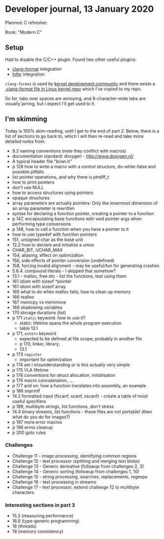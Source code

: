 # Developer journal, 13 January 2020

Planned: C refresher.

Book: "Modern C"

## Setup

Had to disable the C/C++ plugin. Found two other useful plugins:

- [clang-format](https://clang.llvm.org/docs/ClangFormat.html) integration
- [Infer](https://fbinfer.com/) integration

`clang-format` is used by [kernel development community](https://www.kernel.org/doc/html/latest/process/clang-format.html)
and there exists a [.clang-format file in Linux kernel repo](https://github.com/torvalds/linux/blob/master/.clang-format) 
which I've copied to my repo.

So far, tabs over spaces are annoying, and 8-character-wide tabs are visually
jarring, but I expect I'll get used to it.

## I'm skimming

Today is 100% skim-reading, until I get to the end of part 2. Below, there is
a list of sections to go back to, which I will then re-read and take more
detailed notes from.

- 9.2 naming conventions (note they conflict with macros)
- documentation standard: doxygen - http://www.doxygen.nl/
- A typical header file "brian.h"
- p 128 how to write a macro with a control structure, do-while-false
    and possible pitfalls
- list pointer operations, and why there is ptrdiff_t
- how to print pointers
- don't use NULL
- how to access structures using pointers
- opaque structures
- array parameters are actually pointers: Only the innermost dimension of an array parameter is rewritten
- syntax for declaring a function pointer, creating a pointer to a function
- p 147, encapsulating base functions with void pointer args when performing type conversions
- p 148, how to call a function when you have a pointer to it
- how to use typedef with function pointers
- 151, unsigned char as the base unit
- 12.2 how to declare and initialize a union 
- CHAR_BIT, UCHAR_MAX
- 154, aliasing, effect on optimization
- 156, side effects of pointer conversion (undefined)
- 158, forcing invalid alignment - may be useful/fun for generating crashes
- 5.6.4. compound literals - I skipped that somehow?
- 13.1 - malloc, free etc - list the functions, test using them
- 161 idiom with sizeof *pointer
- 161 idiom with sizeof array
- 165 what to do when malloc fails; how to clean up memory
- 166 realloc
- 167 memcpy vs memmove
- 169 shadowing variables
- 170 storage durations (list)
- p 171 `static` keyword. how to use it?
    - static: lifetime spans the whole program execution
    - table 13.1
-  p 171, `extern` keyword
    - expected to be defined at file scope; probably in another file
    - p 170, linker, library;
    - 13.1
- p 173 `register`
    - important for optimization
- p 174 am I misunderstanding or is this actually very simple
- p 175 VLA lifetime
- p 176 conventions for struct allocation, initialisation
- p 176 macro concatenation, ...
- p 177 and on: how a function translates into assembly, an example
- p 186 snprintf
- 14.2 formatted input (fscanf, scanf, sscanf) - create a table of most useful
specifiers
- p 189, multibyte strings, list functions, don't stress
- 14.4 binary streams, list functions - these files are not portable!
(then what do you do for images?)
- p 197 more error macros
- p 198 errno cleanup
- p 200 goto rules

### Challenges

- Challenge 11 - image processing, identifying common regions
- Challenge 12 - text processor (splitting and merging text blobs)
- Challenge 13 - Generic derivative (followup from challenges 2, 3)
- Challenge 14 - Generic sorting (followup from challenges 1, 10)
- Challenge 15 - string processing, searches, replacements, regexps
- Challenge 16 - text processing in streams
- Challenge 17 - text processor, extend challenge 12 to multibyte characters

### Interesting sections in part 3

- 15.3 (measuring performance)
- 16.6 (type-generic programming)
- 18 (threads)
- 19 (memory consistency)
